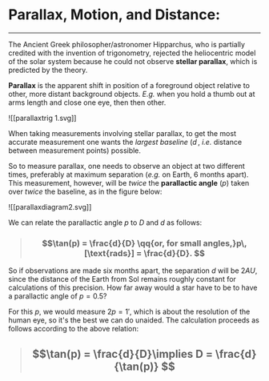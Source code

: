 # Parallax, Motion, and Distance:
***

The Ancient Greek philosopher/astronomer Hipparchus, who is partially credited with the invention of trigonometry, rejected the heliocentric model of the solar system because he could not observe **stellar parallax**, which is predicted by the theory.

**Parallax** is the apparent shift in position of a foreground object relative to other, more distant background objects. *E.g.* when you hold a thumb out at arms length and close one eye, then then other. 

![[parallaxtrig 1.svg]]

When taking measurements involving stellar parallax, to get the most accurate measurement one wants the *largest baseline* ($d\,$, *i.e.* distance between measurement points) possible. 

So to measure parallax, one needs to observe an object at two different times, preferably at maximum separation (*e.g.* on Earth, 6 months apart). This measurement, however, will be *twice* the **parallactic angle** ($p$) taken over *twice* the baseline, as in the figure below:


![[parallaxdiagram2.svg]]

We can relate the parallactic angle $p$ to $D$ and $d$ as follows:


> ### $$\tan(p) = \frac{d}{D} \qq{or, for small angles,}p\,[\text{rads}] = \frac{d}{D}. $$


So if observations are made six months apart, the separation $d$ will be $2AU$, since the distance of the Earth from Sol remains roughly constant for calculations of this precision. How far away would a star have to be to have a parallactic angle of $p=0.5$?

For this $p$, we would measure $2p = 1'$, which is about the resolution of the human eye, so it's the best we can do unaided. The calculation proceeds as follows according to the above relation:

> ## $$\tan(p) = \frac{d}{D}\implies D = \frac{d}{\tan(p)} $$
